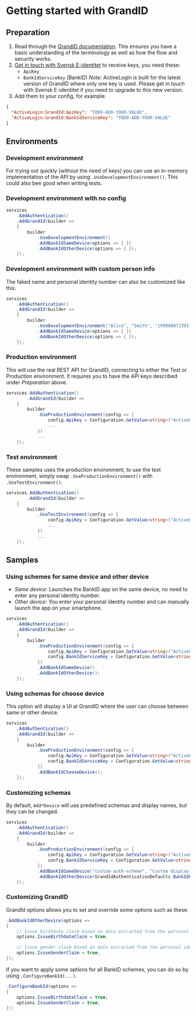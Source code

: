 # Getting started with GrandID

## Preparation

1. Read through the [GrandID documentation](https://docs.grandid.com/). This ensures you have a basic understanding of the terminology as well as how the flow and security works.
1. [Get in touch with Svensk E-identitet](https://e-identitet.se/tjanster/inloggningsmetoder/bankid/) to receive keys, you need these:
    * `ApiKey`
    * `BankIdServiceKey` (BankID) *Note:* ActiveLogin is built for the latest version of GrandID where only one key is used. Please get in touch with Svensk E-identitet if you need to upgrade to this new version.
1. Add them to your config, for example:

```json
{
  "ActiveLogin:GrandId:ApiKey": "TODO-ADD-YOUR-VALUE",
  "ActiveLogin:GrandId:BankIdServiceKey": "TODO-ADD-YOUR-VALUE"
}
```

## Environments

### Development environment

For trying out quickly (without the need of keys) you can use an in-memory implementation of the API by using `.UseDevelopmentEnvironment()`. This could also bee good when writing tests.

### Development environment with no config

```c#
services
    .AddAuthentication()
    .AddGrandId(builder =>
    {
        builder
            .UseDevelopmentEnvironment()
            .AddBankIdSameDevice(options => { })
            .AddBankIdOtherDevice(options => { });
    });
```

### Development environment with custom person info

The faked name and personal identity number can also be customized like this.

```c#
services
    .AddAuthentication()
    .AddGrandId(builder =>
    {
        builder
            .UseDevelopmentEnvironment("Alice", "Smith", "199908072391")
            .AddBankIdSameDevice(options => { })
            .AddBankIdOtherDevice(options => { });
    });
```

### Production environment

This will use the real REST API for GrandID, connecting to either the Test or Production environment. It requires you to have the API keys described under _Preparation_ above.

```c#
services.AddAuthentication()
        .AddGrandId(builder =>
    {
        builder
            .UseProductionEnvironment(config => {
                config.ApiKey = Configuration.GetValue<string>("ActiveLogin:GrandId:ApiKey");
                ...
			})
            ...
    });
```

### Test environment

These samples uses the production environment, to use the test environment, simply swap `.UseProductionEnvironment()` with `.UseTestEnvironment()`.

```c#
services.AddAuthentication()
        .AddGrandId(builder =>
    {
        builder
            .UseTestEnvironment(config => {
			    config.ApiKey = Configuration.GetValue<string>("ActiveLogin:GrandId:ApiKey");
                ...
			})
            ...
    });
```

## Samples

### Using schemes for same device and other device

* *Same device*: Launches the BankID app on the same device, no need to enter any personal identity number.
* *Other device*: You enter your personal identity number and can manually launch the app on your smartphone.

```c#
services
    .AddAuthentication()
    .AddGrandId(builder =>
    {
        builder
            .UseProductionEnvironment(config => {
				config.ApiKey = Configuration.GetValue<string>("ActiveLogin:GrandId:ApiKey");
				config.BankIdServiceKey = Configuration.GetValue<string>("ActiveLogin:GrandId:BankIdServiceKey");
			})
            .AddBankIdSameDevice()
            .AddBankIdOtherDevice();
    });
```

### Using schemas for choose device

This option will display a UI at GrandID where the user can choose between same or other device.

```c#
services
    .AddAuthentication()
    .AddGrandId(builder =>
    {
        builder
            .UseProductionEnvironment(config => {
				config.ApiKey = Configuration.GetValue<string>("ActiveLogin:GrandId:ApiKey");
				config.BankIdServiceKey = Configuration.GetValue<string>("ActiveLogin:GrandId:BankIdServiceKey");
			})
            .AddBankIdChooseDevice();
    });
```

### Customizing schemas

By default, `Add*Device` will use predefined schemas and display names, but they can be changed.

```c#
services
    .AddAuthentication()
    .AddGrandId(builder =>
    {
        builder
            .UseProductionEnvironment(config => {
				config.ApiKey = Configuration.GetValue<string>("ActiveLogin:GrandId:ApiKey");
				config.BankIdServiceKey = Configuration.GetValue<string>("ActiveLogin:GrandId:BankIdServiceKey");
			})
            .AddBankIdSameDevice("custom-auth-scheme", "Custom display name", options => { ... })
            .AddBankIdOtherDevice(GrandIdAuthenticationDefaults.BankIdOtherDeviceAuthenticationScheme, "Custom display name", options => { ... });
    });
```

### Customizing GrandID

GrandId options allows you to set and override some options such as these.

```c#
.AddBankIdOtherDevice(options =>
{
	// Issue birthdate claim based on data extracted from the personal identity number
	options.IssueBirthdateClaim = true;

	// Issue gender claim based on data extracted from the personal identity number
    options.IssueGenderClaim = true;
});
```

If you want to apply some options for all BankID schemes, you can do so by using `.ConfigureBankId(...)`.

```c#
.ConfigureBankId(options =>
{
    options.IssueBirthdateClaim = true;
    options.IssueGenderClaim = true;
});
```
